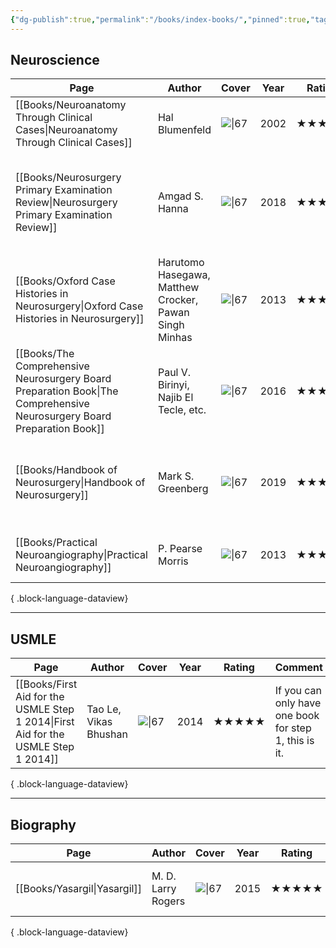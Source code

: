 ```yaml
---
{"dg-publish":true,"permalink":"/books/index-books/","pinned":true,"tags":["book","index"],"created":"2023-11-03T21:15:01.000-07:00","updated":"2023-11-11T11:12:51.486-08:00"}
---
```



## Neuroscience

| Page                                                                                                                      | Author                                                 | Cover                                                                                                                    | Year | Rating | Comment                                                                              |
| ------------------------------------------------------------------------------------------------------------------------- | ------------------------------------------------------ | ------------------------------------------------------------------------------------------------------------------------ | ---- | ------ | ------------------------------------------------------------------------------------ |
| [[Books/Neuroanatomy Through Clinical Cases\|Neuroanatomy Through Clinical Cases]]                                     | Hal Blumenfeld                                         | ![\|67](http://books.google.com/books/content?id=GTpvQgAACAAJ&printsec=frontcover&img=1&zoom=1&source=gbs_api)           | 2002 | ★★★★★  | The best neuroanatomy book.                                                          |
| [[Books/Neurosurgery Primary Examination Review\|Neurosurgery Primary Examination Review]]                             | Amgad S. Hanna                                         | ![\|67](http://books.google.com/books/content?id=wtB-DwAAQBAJ&printsec=frontcover&img=1&zoom=1&edge=curl&source=gbs_api) | 2018 | ★★★★★  | Q&A review book with excellent diagrams and tables, recommend for late stage review. |
| [[Books/Oxford Case Histories in Neurosurgery\|Oxford Case Histories in Neurosurgery]]                                 | Harutomo Hasegawa, Matthew Crocker, Pawan Singh Minhas | ![\|67](http://books.google.com/books/content?id=y9H8OzM3niUC&printsec=frontcover&img=1&zoom=1&edge=curl&source=gbs_api) | 2013 | ★★★★★  | Excellent introduction book to clinical neurosurgery cases.                          |
| [[Books/The Comprehensive Neurosurgery Board Preparation Book\|The Comprehensive Neurosurgery Board Preparation Book]] | Paul V. Birinyi, Najib El Tecle, etc.                  | ![\|67](http://books.google.com/books/content?id=B8fhEAAAQBAJ&printsec=frontcover&img=1&zoom=1&edge=curl&source=gbs_api) | 2016 | ★★★★★  | Excellent Q&A book, recommend for early stage knowledge accumulation.                |
| [[Books/Handbook of Neurosurgery\|Handbook of Neurosurgery]]                                                           | Mark S. Greenberg                                      | ![\|67](http://books.google.com/books/content?id=Iu9owAEACAAJ&printsec=frontcover&img=1&zoom=1&source=gbs_api)           | 2019 | ★★★★☆  | In the era of the Internet, the value of this book has been drastically depreciated. |
| [[Books/Practical Neuroangiography\|Practical Neuroangiography]]                                                       | P. Pearse Morris                                       | ![\|67](http://books.google.com/books/content?id=HyMQXPCHWNcC&printsec=frontcover&img=1&zoom=1&edge=curl&source=gbs_api) | 2013 | ★★★★☆  | An excellent book for fellow level trainees.                                         |

{ .block-language-dataview}

---

## USMLE

| Page                                                                                  | Author                | Cover                                                                                                          | Year | Rating | Comment                                               |
| ------------------------------------------------------------------------------------- | --------------------- | -------------------------------------------------------------------------------------------------------------- | ---- | ------ | ----------------------------------------------------- |
| [[Books/First Aid for the USMLE Step 1 2014\|First Aid for the USMLE Step 1 2014]] | Tao Le, Vikas Bhushan | ![\|67](http://books.google.com/books/content?id=0TZPAgAAQBAJ&printsec=frontcover&img=1&zoom=1&source=gbs_api) | 2014 | ★★★★★  | If you can only have one book for step 1, this is it. |

{ .block-language-dataview}

---

## Biography

| Page                            | Author             | Cover                                                                                                          | Year | Rating | Comment                                    |
| ------------------------------- | ------------------ | -------------------------------------------------------------------------------------------------------------- | ---- | ------ | ------------------------------------------ |
| [[Books/Yasargil\|Yasargil]] | M. D. Larry Rogers | ![\|67](http://books.google.com/books/content?id=DC36sgEACAAJ&printsec=frontcover&img=1&zoom=1&source=gbs_api) | 2015 | ★★★★★  | The life of father of modern neurosurgery. |

{ .block-language-dataview}
